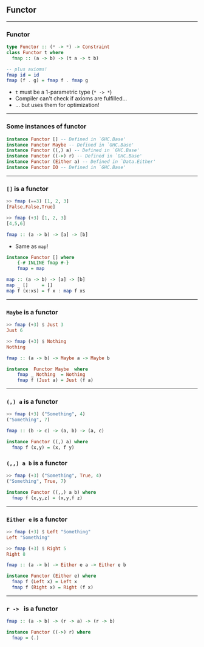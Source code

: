 ## Functor

---

### Functor

```Haskell
type Functor :: (* -> *) -> Constraint
class Functor t where
  fmap :: (a -> b) -> (t a -> t b)
```
```Haskell
-- plus axioms!
fmap id = id
fmap (f . g) = fmap f . fmap g
```

* `t` must be a 1-parametric type (`* -> *`)
* Compiler can't check if axioms are fulfilled...
* ... but uses them for optimization!

---

### Some instances of functor

```Haskell
instance Functor [] -- Defined in `GHC.Base'
instance Functor Maybe -- Defined in `GHC.Base'
instance Functor ((,) a) -- Defined in `GHC.Base'
instance Functor ((->) r) -- Defined in `GHC.Base'
instance Functor (Either a) -- Defined in `Data.Either'
instance Functor IO -- Defined in `GHC.Base'
```

---

### `[]` is a functor
```Haskell
>> fmap (==3) [1, 2, 3]
[False,False,True]

>> fmap (+3) [1, 2, 3]
[4,5,6]
```
```Haskell
fmap :: (a -> b) -> [a] -> [b]
```

* Same as `map`!

```Haskell
instance Functor [] where
    {-# INLINE fmap #-}
    fmap = map
```
```Haskell
map :: (a -> b) -> [a] -> [b]
map _ []     = []
map f (x:xs) = f x : map f xs
```

---

### `Maybe` is a functor

```Haskell
>> fmap (+3) $ Just 3
Just 6

>> fmap (+3) $ Nothing
Nothing
```
```Haskell
fmap :: (a -> b) -> Maybe a -> Maybe b
```
```Haskell
instance  Functor Maybe  where
    fmap _ Nothing  = Nothing
    fmap f (Just a) = Just (f a)
```

---

### `(,) a` is a functor

```Haskell
>> fmap (+3) ("Something", 4)
("Something", 7)
```
```Haskell
fmap :: (b -> c) -> (a, b) -> (a, c)
```
```Haskell
instance Functor ((,) a) where
  fmap f (x,y) = (x, f y)
```

### `(,,) a b` is a functor

```Haskell
>> fmap (+3) ("Something", True, 4)
("Something", True, 7)
```
```Haskell
instance Functor ((,,) a b) where
  fmap f (x,y,z) = (x,y,f z)
```

---

### `Either e` is a functor

```Haskell
>> fmap (+3) $ Left "Something"
Left "Something"

>> fmap (+3) $ Right 5
Right 8
```
```Haskell
fmap :: (a -> b) -> Either e a -> Either e b
```
```Haskell
instance Functor (Either e) where
  fmap f (Left x) = Left x
  fmap f (Right x) = Right (f x)
```

---

### `r -> ` is a functor
```Haskell
fmap :: (a -> b) -> (r -> a) -> (r -> b)
```
```Haskell
instance Functor ((->) r) where
  fmap = (.)
```